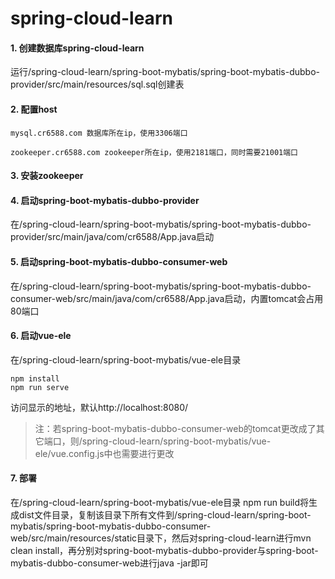# spring-cloud-learn
#### 1. 创建数据库spring-cloud-learn

运行/spring-cloud-learn/spring-boot-mybatis/spring-boot-mybatis-dubbo-provider/src/main/resources/sql.sql创建表

#### 2. 配置host

    mysql.cr6588.com 数据库所在ip，使用3306端口
    
    zookeeper.cr6588.com zookeeper所在ip，使用2181端口，同时需要21001端口

#### 3. 安装zookeeper
#### 4. 启动spring-boot-mybatis-dubbo-provider

在/spring-cloud-learn/spring-boot-mybatis/spring-boot-mybatis-dubbo-provider/src/main/java/com/cr6588/App.java启动

#### 5. 启动spring-boot-mybatis-dubbo-consumer-web

在/spring-cloud-learn/spring-boot-mybatis/spring-boot-mybatis-dubbo-consumer-web/src/main/java/com/cr6588/App.java启动，内置tomcat会占用80端口

#### 6. 启动vue-ele

在/spring-cloud-learn/spring-boot-mybatis/vue-ele目录

    npm install
    npm run serve

访问显示的地址，默认http://localhost:8080/
> 注：若spring-boot-mybatis-dubbo-consumer-web的tomcat更改成了其它端口，则/spring-cloud-learn/spring-boot-mybatis/vue-ele/vue.config.js中也需要进行更改

#### 7. 部署

在/spring-cloud-learn/spring-boot-mybatis/vue-ele目录
npm run build将生成dist文件目录，复制该目录下所有文件到/spring-cloud-learn/spring-boot-mybatis/spring-boot-mybatis-dubbo-consumer-web/src/main/resources/static目录下，然后对spring-cloud-learn进行mvn clean install，再分别对spring-boot-mybatis-dubbo-provider与spring-boot-mybatis-dubbo-consumer-web进行java -jar即可

